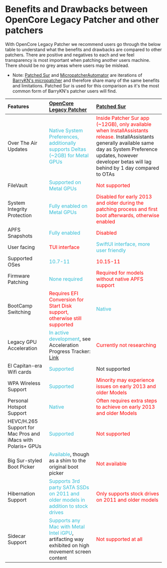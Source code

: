 # Benefits and Drawbacks between OpenCore Legacy Patcher and other patchers

With OpenCore Legacy Patcher we recommend users go through the below table to understand what the benefits and drawbacks are compared to other patchers. There are positive and negatives to each and we feel transparency is most important when patching another users machine. There should be no grey areas where users may be mislead.

* Note: [Patched Sur](https://github.com/BenSova/Patched-Sur) and [MicropatcherAutomator](https://github.com/moosethegoose2213/automator-for-barrykn-micropatcher) are iterations of [BarryKN's micropatcher](https://github.com/barrykn/big-sur-micropatcher) and therefore share many of the same benefits and limitations. Patched Sur is used for this comparison as it's the most common form of BarryKN's patcher users will find.

| Features | [OpenCore Legacy Patcher](https://github.com/dortania/OpenCore-Legacy-Patcher/) | [Patched Sur](https://github.com/BenSova/Patched-Sur) |
| :--- | :--- | :--- |
| Over The Air Updates | <span style="color:#30BCD5">Native System Preferences, additionally supports Deltas (~2GB) for Metal GPUs</span> | <span style="color:red">Inside Patcher Sur app (~12GB), only available when InstallAssistants release.</span> InstallAssistants generally available same day as System Preference updates, however developer betas will lag behind by 1 day compared to OTAs |
| FileVault | <span style="color:#30BCD5">Supported on Metal GPUs</span> | <span style="color:red">Not supported</span> | 
| System Integrity Protection | <span style="color:#30BCD5">Fully enabled on Metal GPUs</span> | <span style="color:red">Disabled for early 2013 and older during the patching process and first boot afterwards, otherwise enabled</span> |
| APFS Snapshots | <span style="color:#30BCD5">Fully enabled</span> | <span style="color:red">Disabled</span> |
| User facing | <span style="color:red">TUI interface</span> | <span style="color:#30BCD5">SwiftUI interface, more user friendly</span> | 
| Supported OSes | <span style="color:#30BCD5">10.7-11</span> | <span style="color:red">10.15-11</span> |
| Firmware Patching | <span style="color:#30BCD5">None required</span> | <span style="color:red">Required for models without native APFS support</span> |
| BootCamp Switching | <span style="color:red">Requires EFI Conversion for Start Disk support, otherwise still supported</span> | <span style="color:#30BCD5">Native</span> |
| Legacy GPU Acceleration | <span style="color:#30BCD5">In active development</span>, see Acceleration Progress Tracker: [Link](https://github.com/dortania/OpenCore-Legacy-Patcher/issues/108) | <span style="color:red">Currently not researching</span> |
| El Capitan-era Wifi cards | <span style="color:#30BCD5">Supported</span> | <span style="colorred">Not supported</span> |
| WPA Wireless Support | <span style="color:#30BCD5">Supported</span> | <span style="color:red">Minority may experience issues on early 2013 and older Models</span> |
| Personal Hotspot Support | <span style="color:#30BCD5">Native</span> | <span style="color:red">Often requires extra steps to achieve on early 2013 and older Models</span> |
| HEVC/H.265 Support for Mac Pros and iMacs with Polaris+ GPUs | <span style="color:#30BCD5">Supported</span> | <span style="color:red">Not supported</span> |
| Big Sur-styled Boot Picker |  <span style="color:#30BCD5">Available</span>, though as a shim to the original boot picker | <span style="color:red">Not available</span> |
| Hibernation Support | <span style="color:#30BCD5">Supports 3rd party SATA SSDs on 2011 and older models in addition to stock drives</span> | <span style="color:red">Only supports stock drives on 2011 and older models</span> |
| Sidecar Support | <span style="color:#30BCD5">Supports any Mac with Metal Intel iGPU</span>, artifacting way exhibited on high movement screen content | <span style="color:red">Not supported at all</span> |